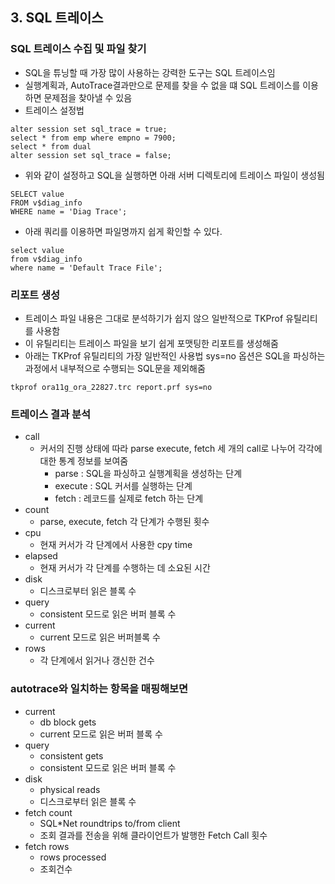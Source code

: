 ## 3. SQL 트레이스

### SQL 트레이스 수집 및 파일 찾기
- SQL을 튜닝할 때 가장 많이 사용하는 강력한 도구는 SQL 트레이스임
- 실행계획과, AutoTrace결과만으로 문제를 찾을 수 없을 떄 SQL 트레이스를 이용하면 문제점을 찾아낼 수 있음
- 트레이스 설정법
```
alter session set sql_trace = true;
select * from emp where empno = 7900;
select * from dual
alter session set sql_trace = false;
```
- 위와 같이 설정하고 SQL을 실행하면 아래 서버 디렉토리에 트레이스 파일이 생성됨

```
SELECT value
FROM v$diag_info
WHERE name = 'Diag Trace';
```
- 아래 쿼리를 이용하면 파일명까지 쉽게 확인할 수 있다.

```
select value
from v$diag_info
where name = 'Default Trace File';
```

### 리포트 생성
- 트레이스 파일 내용은 그대로 분석하기가 쉽지 않으 일반적으로 TKProf 유틸리티를 사용함
- 이 유틸리티는 트레이스 파일을 보기 쉽게 포맷팅한 리포트를 생성해줌
- 아래는 TKProf 유틸리티의 가장 일반적인 사용법 sys=no 옵션은 SQL을 파싱하는 과정에서 내부적으로 수행되는 SQL문을 제외해줌

```
tkprof ora11g_ora_22827.trc report.prf sys=no
```

### 트레이스 결과 분석
- call
  - 커서의 진행 상태에 따라 parse execute, fetch 세 개의 call로 나누어 각각에 대한 통계 정보를 보여줌
    - parse : SQL을 파싱하고 실행계획을 생성하는 단계
    - execute : SQL 커서를 실행하는 단계
    - fetch : 레코드를 실제로 fetch 하는 단계
- count
  - parse, execute, fetch 각 단계가 수행된 횟수
- cpu
  - 현재 커서가 각 단계에서 사용한 cpy time
- elapsed
  - 현재 커서가 각 단계를 수행하는 데 소요된 시간
- disk
  - 디스크로부터 읽은 블록 수
- query
  - consistent 모드로 읽은 버퍼 블록 수
- current
  - current 모드로 읽은 버퍼블록 수
- rows
  - 각 단계에서 읽거나 갱신한 건수

### autotrace와 일치하는 항목을 매핑해보면
- current
  - db block gets
  - current 모드로 읽은 버퍼 블록 수
- query
  - consistent gets
  - consistent 모드로 읽은 버퍼 블록 수
- disk  
  - physical reads
  - 디스크로부터 읽은 블록 수
- fetch count
  - SQL*Net roundtrips to/from client
  - 조회 결과를 전송을 위해 클라이언트가 발행한 Fetch Call 횟수
- fetch rows
  - rows processed
  - 조회건수